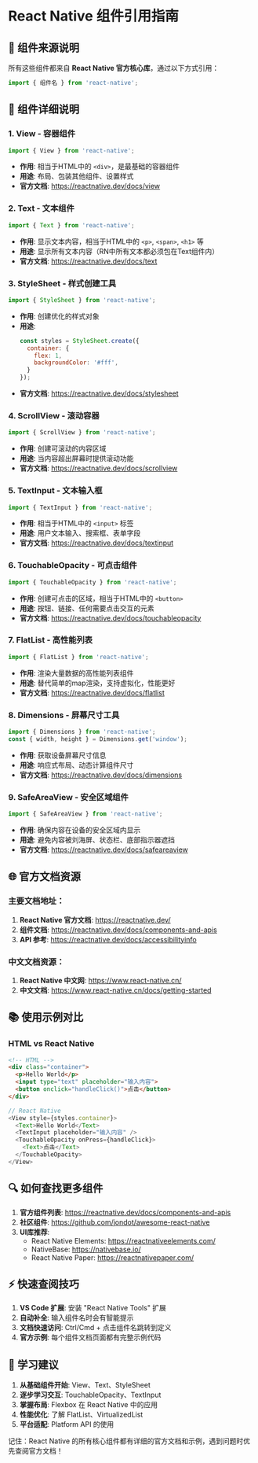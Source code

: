 # React Native 组件引用指南

## 📱 组件来源说明

所有这些组件都来自 **React Native 官方核心库**，通过以下方式引用：

```javascript
import { 组件名 } from 'react-native';
```

## 🔧 组件详细说明

### 1. **View** - 容器组件
```javascript
import { View } from 'react-native';
```
- **作用**: 相当于HTML中的 `<div>`，是最基础的容器组件
- **用途**: 布局、包装其他组件、设置样式
- **官方文档**: https://reactnative.dev/docs/view

### 2. **Text** - 文本组件
```javascript
import { Text } from 'react-native';
```
- **作用**: 显示文本内容，相当于HTML中的 `<p>`, `<span>`, `<h1>` 等
- **用途**: 显示所有文本内容（RN中所有文本都必须包在Text组件内）
- **官方文档**: https://reactnative.dev/docs/text

### 3. **StyleSheet** - 样式创建工具
```javascript
import { StyleSheet } from 'react-native';
```
- **作用**: 创建优化的样式对象
- **用途**: 
  ```javascript
  const styles = StyleSheet.create({
    container: {
      flex: 1,
      backgroundColor: '#fff',
    }
  });
  ```
- **官方文档**: https://reactnative.dev/docs/stylesheet

### 4. **ScrollView** - 滚动容器
```javascript
import { ScrollView } from 'react-native';
```
- **作用**: 创建可滚动的内容区域
- **用途**: 当内容超出屏幕时提供滚动功能
- **官方文档**: https://reactnative.dev/docs/scrollview

### 5. **TextInput** - 文本输入框
```javascript
import { TextInput } from 'react-native';
```
- **作用**: 相当于HTML中的 `<input>` 标签
- **用途**: 用户文本输入、搜索框、表单字段
- **官方文档**: https://reactnative.dev/docs/textinput

### 6. **TouchableOpacity** - 可点击组件
```javascript
import { TouchableOpacity } from 'react-native';
```
- **作用**: 创建可点击的区域，相当于HTML中的 `<button>`
- **用途**: 按钮、链接、任何需要点击交互的元素
- **官方文档**: https://reactnative.dev/docs/touchableopacity

### 7. **FlatList** - 高性能列表
```javascript
import { FlatList } from 'react-native';
```
- **作用**: 渲染大量数据的高性能列表组件
- **用途**: 替代简单的map渲染，支持虚拟化，性能更好
- **官方文档**: https://reactnative.dev/docs/flatlist

### 8. **Dimensions** - 屏幕尺寸工具
```javascript
import { Dimensions } from 'react-native';
const { width, height } = Dimensions.get('window');
```
- **作用**: 获取设备屏幕尺寸信息
- **用途**: 响应式布局、动态计算组件尺寸
- **官方文档**: https://reactnative.dev/docs/dimensions

### 9. **SafeAreaView** - 安全区域组件
```javascript
import { SafeAreaView } from 'react-native';
```
- **作用**: 确保内容在设备的安全区域内显示
- **用途**: 避免内容被刘海屏、状态栏、底部指示器遮挡
- **官方文档**: https://reactnative.dev/docs/safeareaview

## 🌐 官方文档资源

### 主要文档地址：
1. **React Native 官方文档**: https://reactnative.dev/
2. **组件文档**: https://reactnative.dev/docs/components-and-apis
3. **API 参考**: https://reactnative.dev/docs/accessibilityinfo

### 中文文档资源：
1. **React Native 中文网**: https://www.react-native.cn/
2. **中文文档**: https://www.react-native.cn/docs/getting-started

## 📚 使用示例对比

### HTML vs React Native

```html
<!-- HTML -->
<div class="container">
  <p>Hello World</p>
  <input type="text" placeholder="输入内容">
  <button onclick="handleClick()">点击</button>
</div>
```

```javascript
// React Native
<View style={styles.container}>
  <Text>Hello World</Text>
  <TextInput placeholder="输入内容" />
  <TouchableOpacity onPress={handleClick}>
    <Text>点击</Text>
  </TouchableOpacity>
</View>
```

## 🔍 如何查找更多组件

1. **官方组件列表**: https://reactnative.dev/docs/components-and-apis
2. **社区组件**: https://github.com/jondot/awesome-react-native
3. **UI库推荐**:
   - React Native Elements: https://reactnativeelements.com/
   - NativeBase: https://nativebase.io/
   - React Native Paper: https://reactnativepaper.com/

## ⚡ 快速查阅技巧

1. **VS Code 扩展**: 安装 "React Native Tools" 扩展
2. **自动补全**: 输入组件名时会有智能提示
3. **文档快速访问**: Ctrl/Cmd + 点击组件名跳转到定义
4. **官方示例**: 每个组件文档页面都有完整示例代码

## 🎯 学习建议

1. **从基础组件开始**: View、Text、StyleSheet
2. **逐步学习交互**: TouchableOpacity、TextInput
3. **掌握布局**: Flexbox 在 React Native 中的应用
4. **性能优化**: 了解 FlatList、VirtualizedList
5. **平台适配**: Platform API 的使用

记住：React Native 的所有核心组件都有详细的官方文档和示例，遇到问题时优先查阅官方文档！ 